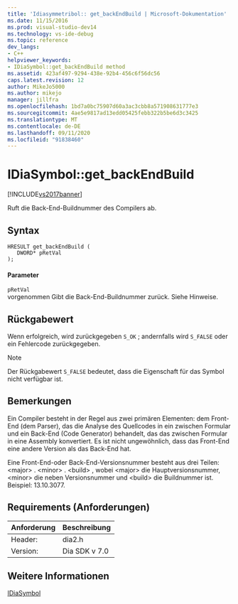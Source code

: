```yaml
---
title: 'Idiasymmetribol:: get_backEndBuild | Microsoft-Dokumentation'
ms.date: 11/15/2016
ms.prod: visual-studio-dev14
ms.technology: vs-ide-debug
ms.topic: reference
dev_langs:
- C++
helpviewer_keywords:
- IDiaSymbol::get_backEndBuild method
ms.assetid: 423af497-9294-438e-92b4-456c6f56dc56
caps.latest.revision: 12
author: MikeJo5000
ms.author: mikejo
manager: jillfra
ms.openlocfilehash: 1bd7a0bc75907d60a3ac3cbb8a571908631777e3
ms.sourcegitcommit: 4ae5e9817ad13edd05425febb322b5be6d3c3425
ms.translationtype: MT
ms.contentlocale: de-DE
ms.lasthandoff: 09/11/2020
ms.locfileid: "91838460"
---
```

# <a name="idiasymbolget_backendbuild"></a>IDiaSymbol::get_backEndBuild
[!INCLUDE[vs2017banner](../../includes/vs2017banner.md)]

Ruft die Back-End-Buildnummer des Compilers ab.  
  
## <a name="syntax"></a>Syntax  
  
```cpp#  
HRESULT get_backEndBuild (   
   DWORD* pRetVal  
);  
```  
  
#### <a name="parameters"></a>Parameter  
 `pRetVal`  
 vorgenommen Gibt die Back-End-Buildnummer zurück. Siehe Hinweise.  
  
## <a name="return-value"></a>Rückgabewert  
 Wenn erfolgreich, wird zurückgegeben `S_OK` ; andernfalls wird `S_FALSE` oder ein Fehlercode zurückgegeben.  
  
> [!NOTE]
> Der Rückgabewert `S_FALSE` bedeutet, dass die Eigenschaft für das Symbol nicht verfügbar ist.  
  
## <a name="remarks"></a>Bemerkungen  
 Ein Compiler besteht in der Regel aus zwei primären Elementen: dem Front-End (dem Parser), das die Analyse des Quellcodes in ein zwischen Formular und ein Back-End (Code Generator) behandelt, das das zwischen Formular in eine Assembly konvertiert. Es ist nicht ungewöhnlich, dass das Front-End eine andere Version als das Back-End hat.  
  
 Eine Front-End-oder Back-End-Versionsnummer besteht aus drei Teilen: \<major> . \<minor> . \<build> , wobei \<major> die Hauptversionsnummer, \<minor> die neben Versionsnummer und \<build> die Buildnummer ist. Beispiel: 13.10.3077.  
  
## <a name="requirements"></a>Requirements (Anforderungen)  
  
|Anforderung|Beschreibung|  
|-----------------|-----------------|  
|Header:|dia2.h|  
|Version:|Dia SDK v 7.0|  
  
## <a name="see-also"></a>Weitere Informationen  
 [IDiaSymbol](../../debugger/debug-interface-access/idiasymbol.md)
